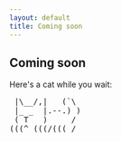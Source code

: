 ```yaml
---
layout: default
title: Coming soon
---
```


## Coming soon

Here's a cat while you wait:

<pre>
 |\__/,|   (`\
 |_ _  |.--.) )
 ( T   )     /
(((^_(((/(((_/
</pre>